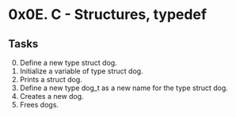 # 0x0E. C - Structures, typedef

## Tasks

0. Define a new type struct dog.
1. Initialize a variable of type struct dog.
2. Prints a struct dog.
3. Define a new type dog_t as a new name for the type struct dog.
4. Creates a new dog.
5. Frees dogs.